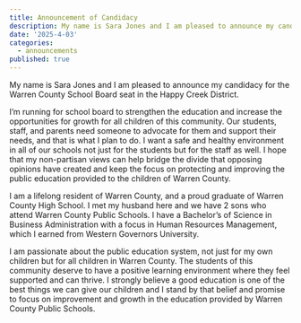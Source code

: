 ```yaml
---
title: Announcement of Candidacy
description: My name is Sara Jones and I am pleased to announce my candidacy for the Warren County School Board seat in the Happy Creek District..
date: '2025-4-03'
categories:
  - announcements
published: true
---
```


My name is Sara Jones and I am pleased to announce my candidacy for the Warren County School Board seat in the Happy Creek District.

I’m running for school board to strengthen the education and increase the opportunities for growth for all children of this community. Our students, staff, and parents need someone to advocate for them and support their needs, and that is what I plan to do. I want a safe and healthy environment in all of our schools not just for the students but for the staff as well. I hope that my non-partisan views can help bridge the divide that opposing opinions have created and keep the focus on protecting and improving the public education provided to the children of Warren County.

I am a lifelong resident of Warren County, and a proud graduate of Warren County High School. I met my husband here and we have 2 sons who attend Warren County Public Schools. I have a Bachelor’s of Science in Business Administration with a focus in Human Resources Management, which I earned from Western Governors University. 

I am passionate about the public education system, not just for my own children but for all children in Warren County. The students of this community deserve to have a positive learning environment where they feel supported and can thrive. I strongly believe a good education is one of the best things we can give our children and I stand by that belief and promise to focus on improvement and growth in the education provided by Warren County Public Schools.
